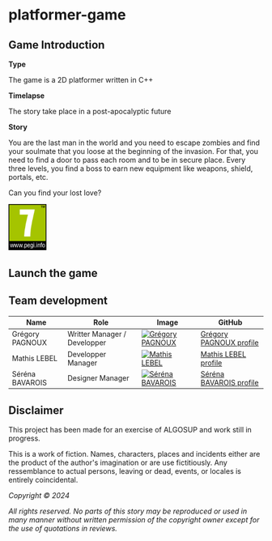 # platformer-game

## Game Introduction

**Type**

The game is a 2D platformer written in C++

**Timelapse**

The story take place in a post-apocalyptic future

**Story**

You are the last man in the world and you need to escape zombies and find your soulmate that you loose at the beginning of the invasion.
For that, you need to find a door to pass each room and to be in secure place.
Every three levels, you find a boss to earn new equipment like weapons, shield, portals, etc.

Can you find your lost love?

<img src="img/PEGI_7.png" alt="PEGI_7" width="75px">

## Launch the game



## Team development

| Name | Role | Image | GitHub |
| - | - | - | - |
| Grégory PAGNOUX | Writter Manager / Developper |[<img src="https://avatars.githubusercontent.com/u/114397869?v=4" alt="Grégory PAGNOUX" width="75px">](https://github.com/Gregory-Pagnoux)|[Grégory PAGNOUX profile](https://github.com/Gregory-Pagnoux)|
| Mathis LEBEL | Developper Manager |[<img src="https://avatars.githubusercontent.com/u/145991354?v=4" alt="Mathis LEBEL" width="75px">](https://github.com/mathislebel)|[Mathis LEBEL profile](https://github.com/mathislebel)|
|Séréna BAVAROIS| Designer Manager |[<img src="https://avatars.githubusercontent.com/u/145995847?v=4" alt="Séréna BAVAROIS" width="75px">](https://github.com/Mattstar64)|[Séréna BAVAROIS profile](https://github.com/NanaChocolat)|

## Disclaimer

This project has been made for an exercise of ALGOSUP and work still in progress.

This is a work of fiction. Names, characters, places and incidents either are the product of the author's imagination or are use fictitiously. Any ressemblance to actual persons, leaving or dead, events, or locales is entirely coincidental.

*Copyright © 2024*

*All rights reserved. No parts of this story may be reproduced or used in many manner without written permission of the copyright owner except for the use of quotations in reviews.*
